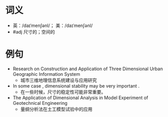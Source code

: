# 词义
- 英：/daɪˈmenʃənl/； 美：/daɪˈmenʃənl/
- #adj 尺寸的；空间的
# 例句
- Research on Construction and Application of Three Dimensional Urban Geographic Information System
	- 城市三维地理信息系统建设与应用研究
- In some case , dimensional stability may be very important .
	- 在一些时候，尺寸的稳定性可能非常重要。
- The Application of Dimensional Analysis in Model Experiment of Geotechnical Engineering
	- 量纲分析法在土工模型试验中的应用

